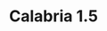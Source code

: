 ---
title: Calabria 1.5
date: 
draft: false

# descripcion
description : Argolla de plata cierre bisagra

materials: Plata 925

color: Plateado

dimensions: 1,5cm diam

code: 01-11-0493

type: "Aros"

categories: []

price: $1.180,00

# Images
# first image will be shown in the product page
images:
  # - image: "images/path_to_image"
  # La ubicacion de las imagenes es imagenes/Aros/Aros.Argollas/01-11-0493-calabria-1.5
  - image: "./images/aros/argollas/01-11-0493_a.JPG"
  - image: "./images/aros/argollas/01-11-0493_b.jpg"
---